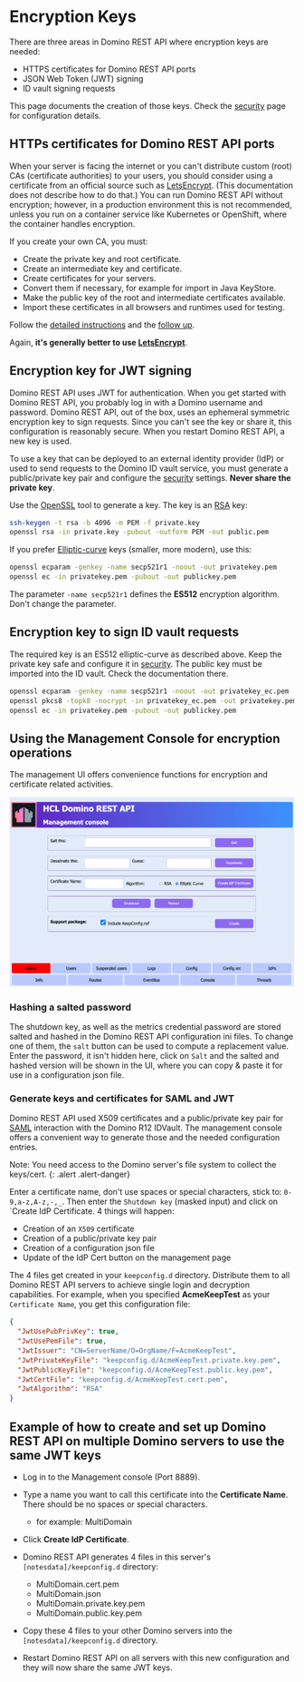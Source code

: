 # Encryption Keys

There are three areas in Domino REST API where encryption keys are needed:

- HTTPS certificates for Domino REST API ports
- JSON Web Token (JWT) signing
- ID vault signing requests

This page documents the creation of those keys. Check the [security](./index.md) page for configuration details.

## HTTPs certificates for Domino REST API ports

When your server is facing the internet or you can't distribute custom (root) CAs (certificate authorities) to your users, you should consider using a certificate from an official source such as [LetsEncrypt](https://letsencrypt.org/). (This documentation does not describe how to do that.) You can run Domino REST API without encryption; however, in a production environment this is not recommended, unless you run on a container service like Kubernetes or OpenShift, where the container handles encryption.

If you create your own CA, you must:

- Create the private key and root certificate.
- Create an intermediate key and certificate.
- Create certificates for your servers.
- Convert them if necessary, for example for import in Java KeyStore.
- Make the public key of the root and intermediate certificates available.
- Import these certificates in all browsers and runtimes used for testing.

Follow the [detailed instructions](https://www.wissel.net/blog/2019/10/create-your-own-ca.html) and the [follow up](https://www.wissel.net/blog/2019/10/a-certificate-wants-a-san.html).

Again, **it's generally better to use [LetsEncrypt](https://letsencrypt.org/)**.

## Encryption key for JWT signing

Domino REST API uses JWT for authentication. When you get started with Domino REST API, you probably log in with a Domino username and password. Domino REST API, out of the box, uses an ephemeral symmetric encryption key to sign requests. Since you can't see the key or share it, this configuration is reasonably secure. When you restart Domino REST API, a new key is used.

To use a key that can be deployed to an external identity provider (IdP) or used to send requests to the Domino ID vault service, you must generate a public/private key pair and configure the [security](index.md) settings. **Never share the private key**.

Use the [OpenSSL](https://www.openssl.org/) tool to generate a key. The key is an [RSA](<https://en.wikipedia.org/wiki/RSA_(cryptosystem)>) key:

```bash
ssh-keygen -t rsa -b 4096 -m PEM -f private.key
openssl rsa -in private.key -pubout -outform PEM -out public.pem
```

If you prefer [Elliptic-curve](https://en.wikipedia.org/wiki/Elliptic-curve_cryptography) keys (smaller, more modern), use this:

```bash
openssl ecparam -genkey -name secp521r1 -noout -out privatekey.pem
openssl ec -in privatekey.pem -pubout -out publickey.pem
```

The parameter `-name secp521r1` defines the **ES512** encryption algorithm. Don't change the parameter.

## Encryption key to sign ID vault requests

The required key is an ES512 elliptic-curve as described above. Keep the private key safe and configure it in [security](./index.md). The public key must be imported into the ID vault. Check the documentation there.

```bash
openssl ecparam -genkey -name secp521r1 -noout -out privatekey_ec.pem
openssl pkcs8 -topk8 -nocrypt -in privatekey_ec.pem -out privatekey.pem
openssl ec -in privatekey.pem -pubout -out publickey.pem
```

## Using the Management Console for encryption operations

The management UI offers convenience functions for encryption and certificate related activities.

![Domino REST API Management Console](../../assets/images/mngmntconsole.png)

### Hashing a salted password

The shutdown key, as well as the metrics credential password are stored salted and hashed in the Domino REST API configuration ini files. To change one of them, the `salt` button can be used to compute a replacement value. Enter the password, it isn't hidden here, click on `Salt` and the salted and hashed version will be shown in the UI, where you can copy & paste it for use in a configuration json file.

### Generate keys and certificates for SAML and JWT

Domino REST API used X509 certificates and a public/private key pair for [SAML](../../howto/IdP/keepsaml.md) interaction with the Domino R12 IDVault<!-- [IDVault](TODO: link to vault) -->. The management console offers a convenient way to generate those and the needed configuration entries.

Note: You need access to the Domino server's file system to collect the keys/cert.
{: .alert .alert-danger}

Enter a certificate name, don't use spaces or special characters, stick to: `0-9,a-z,A-z,-,_`.
Then enter the `Shutdown key` (masked input) and click on `Create IdP Certificate. 4 things will happen:

- Creation of an `X509` certificate
- Creation of a public/private key pair
- Creation of a configuration json file
- Update of the IdP Cert button on the management page

The 4 files get created in your `keepconfig.d` directory. Distribute them to all Domino REST API servers to achieve single login and decryption capabilities. For example, when you specified **AcmeKeepTest** as your `Certificate Name`, you get this configuration file:

```json
{
  "JwtUsePubPrivKey": true,
  "JwtUsePemFile": true,
  "JwtIssuer": "CN=ServerName/O=OrgName/F=AcmeKeepTest",
  "JwtPrivateKeyFile": "keepconfig.d/AcmeKeepTest.private.key.pem",
  "JwtPublicKeyFile": "keepconfig.d/AcmeKeepTest.public.key.pem",
  "JwtCertFile": "keepconfig.d/AcmeKeepTest.cert.pem",
  "JwtAlgorithm": "RSA"
}
```

## Example of how to create and set up Domino REST API on multiple Domino servers to use the same JWT keys

- Log in to the Management console (Port 8889).
- Type a name you want to call this certificate into the **Certificate Name**. There should be no spaces or special characters.

    - for example: MultiDomain

- Click **Create IdP Certificate**.
- Domino REST API generates 4 files in this server's `[notesdata]/keepconfig.d` directory:

    - MultiDomain.cert.pem
    - MultiDomain.json
    - MultiDomain.private.key.pem
    - MultiDomain.public.key.pem

- Copy these 4 files to your other Domino servers into the `[notesdata]/keepconfig.d` directory.
- Restart Domino REST API on all servers with this new configuration and they will now share the same JWT keys.
